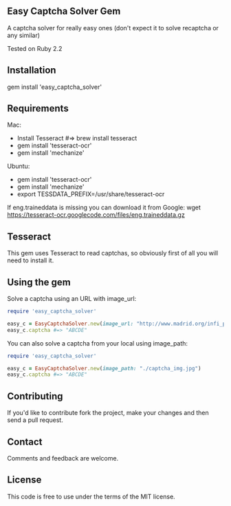 Easy Captcha Solver Gem
----------------
A captcha solver for really easy ones (don't expect it to solve recaptcha or any similar)

Tested on Ruby 2.2

Installation
----------------
gem install 'easy_captcha_solver'


Requirements
----------------

Mac:
* Install Tesseract #=> brew install tesseract
* gem install 'tesseract-ocr'
* gem install 'mechanize'

Ubuntu:
* gem install 'tesseract-ocr'
* gem install 'mechanize'
* export TESSDATA_PREFIX=/usr/share/tesseract-ocr

If eng.traineddata is missing you can download it from Google: wget https://tesseract-ocr.googlecode.com/files/eng.traineddata.gz

Tesseract
----------------

This gem uses Tesseract to read captchas, so obviously first of all you will need to install it.

Using the gem
----------------
Solve a captcha using an URL with image_url:

```ruby
require 'easy_captcha_solver'

easy_c = EasyCaptchaSolver.new(image_url: "http://www.madrid.org/infi_pub/html/web/CargarCaptchaAccion.icm?idCaptcha=")
easy_c.captcha #=> "ABCDE"
```
You can also solve a captcha from your local using image_path:

```ruby
require 'easy_captcha_solver'

easy_c = EasyCaptchaSolver.new(image_path: "./captcha_img.jpg")
easy_c.captcha #=> "ABCDE"
```

Contributing
------------
If you'd like to contribute fork the project, make your changes and 
then send a pull request.

Contact
-------
Comments and feedback are welcome.

License
-------
This code is free to use under the terms of the MIT license.


